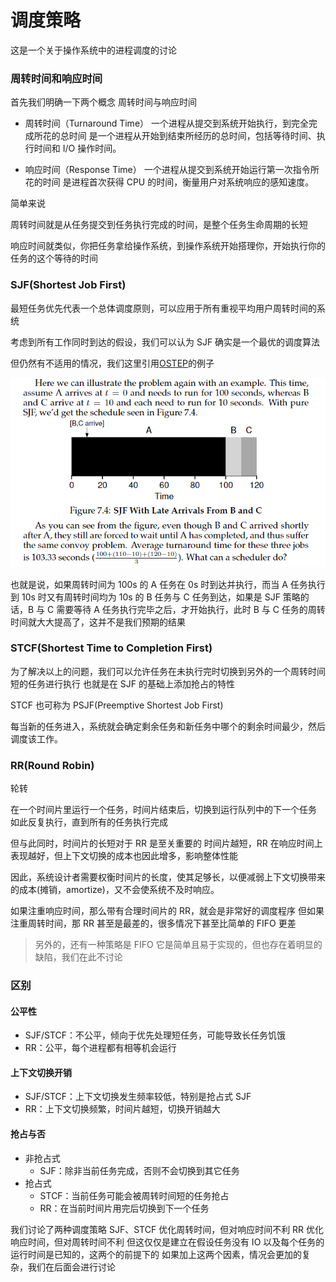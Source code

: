 # 调度策略

这是一个关于操作系统中的进程调度的讨论

### 周转时间和响应时间

首先我们明确一下两个概念
周转时间与响应时间

- 周转时间（Turnaround Time）
  一个进程从提交到系统开始执行，到完全完成所花的总时间
  是一个进程从开始到结束所经历的总时间，包括等待时间、执行时间和 I/O 操作时间。

- 响应时间（Response Time）
  一个进程从提交到系统开始运行第一次指令所花的时间
  是进程首次获得 CPU 的时间，衡量用户对系统响应的感知速度。

简单来说

周转时间就是从任务提交到任务执行完成的时间，是整个任务生命周期的长短

响应时间就类似，你把任务拿给操作系统，到操作系统开始搭理你，开始执行你的任务的这个等待的时间

### SJF(Shortest Job First)

最短任务优先代表一个总体调度原则，可以应用于所有重视平均用户周转时间的系统

考虑到所有工作同时到达的假设，我们可以认为 SJF 确实是一个最优的调度算法

但仍然有不适用的情况，我们这里引用[OSTEP](https://pages.cs.wisc.edu/~remzi/OSTEP/)的例子

![alt text](/attachment/SJF_flaw.png)

也就是说，如果周转时间为 100s 的 A 任务在 0s 时到达并执行，而当 A 任务执行到 10s 时又有周转时间均为 10s 的 B 任务与 C 任务到达，如果是 SJF 策略的话，B 与 C 需要等待 A 任务执行完毕之后，才开始执行，此时 B 与 C 任务的周转时间就大大提高了，这并不是我们预期的结果

### STCF(Shortest Time to Completion First)

为了解决以上的问题，我们可以允许任务在未执行完时切换到另外的一个周转时间短的任务进行执行
也就是在 SJF 的基础上添加抢占的特性

STCF 也可称为 PSJF(Preemptive Shortest Job First)

每当新的任务进入，系统就会确定剩余任务和新任务中哪个的剩余时间最少，然后调度该工作。

### RR(Round Robin)

轮转

在一个时间片里运行一个任务，时间片结束后，切换到运行队列中的下一个任务
如此反复执行，直到所有的任务执行完成

但与此同时，时间片的长短对于 RR 是至关重要的
时间片越短，RR 在响应时间上表现越好，但上下文切换的成本也因此增多，影响整体性能

因此，系统设计者需要权衡时间片的长度，使其足够长，以便减弱上下文切换带来的成本(摊销，amortize)，又不会使系统不及时响应。

如果注重响应时间，那么带有合理时间片的 RR，就会是非常好的调度程序
但如果注重周转时间，那 RR 甚至是最差的，很多情况下甚至比简单的 FIFO 更差

> 另外的，还有一种策略是 FIFO
> 它是简单且易于实现的，但也存在着明显的缺陷，我们在此不讨论

### 区别

#### 公平性

- SJF/STCF：不公平，倾向于优先处理短任务，可能导致长任务饥饿
- RR：公平，每个进程都有相等机会运行

#### 上下文切换开销

- SJF/STCF：上下文切换发生频率较低，特别是抢占式 SJF
- RR：上下文切换频繁，时间片越短，切换开销越大

#### 抢占与否

- 非抢占式
  - SJF：除非当前任务完成，否则不会切换到其它任务
- 抢占式
  - STCF：当前任务可能会被周转时间短的任务抢占
  - RR：在当前时间片用完后切换到下一个任务

我们讨论了两种调度策略
SJF、STCF 优化周转时间，但对响应时间不利
RR 优化响应时间，但对周转时间不利
但这仅仅是建立在假设任务没有 IO 以及每个任务的运行时间是已知的，这两个的前提下的
如果加上这两个因素，情况会更加的复杂，我们在后面会进行讨论
